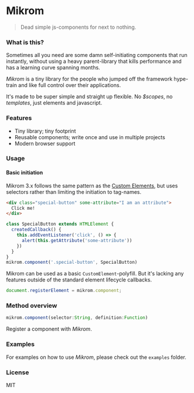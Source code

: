 # Mikrom
> Dead simple js-components for next to nothing.  

### What is this?
Sometimes all you need are some damn self-initiating components that run instantly, without using a heavy parent-library that kills performance and has a learning curve spanning months.  

_Mikrom_ is a tiny library for the people who jumped off the framework hype-train and like full control over their applications.  

It's made to be super simple and straight up flexible.
No _$scopes_, no _templates_, just elements and javascript.

### Features
  - Tiny library; tiny footprint
  - Reusable components; write once and use in multiple projects
  - Modern browser support

### Usage
#### Basic initiation
Mikrom 3.x follows the same pattern as the  [Custom Elements](https://developer.mozilla.org/en-US/docs/Web/Web_Components/Custom_Elements/Custom_Elements_with_Classes), but uses selectors rather than limiting the initiation to tag-names.

```html
<div class="special-button" some-attribute="I am an attribute">
  Click me!
</div>
```

```javascript
class SpecialButton extends HTMLElement {
  createdCallback() {
    this.addEventListener('click', () => {
      alert(this.getAttribute('some-attribute'))
    })
  }
}
mikrom.component('.special-button', SpecialButton)
```

Mikrom can be used as a basic `CustomElement`-polyfill. But it's lacking any features outside of the standard element lifecycle callbacks.
```javascript
document.registerElement = mikrom.component;
```

### Method overview
```javascript
mikrom.component(selector:String, definition:Function)
```
Register a component with _Mikrom_.

### Examples
For examples on how to use _Mikrom_, please check out the `examples` folder.

### License
MIT

